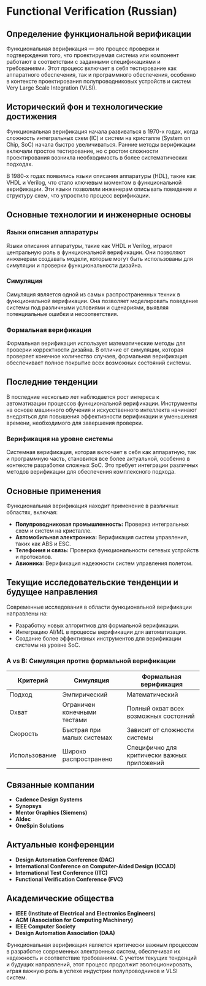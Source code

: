 # Functional Verification (Russian)

## Определение функциональной верификации

Функциональная верификация — это процесс проверки и подтверждения того, что проектируемая система или компонент работают в соответствии с заданными спецификациями и требованиями. Этот процесс включает в себя тестирование как аппаратного обеспечения, так и программного обеспечения, особенно в контексте проектирования полупроводниковых устройств и систем Very Large Scale Integration (VLSI).

## Исторический фон и технологические достижения

Функциональная верификация начала развиваться в 1970-х годах, когда сложность интегральных схем (IC) и систем на кристалле (System on Chip, SoC) начала быстро увеличиваться. Ранние методы верификации включали простое тестирование, но с ростом сложности проектирования возникла необходимость в более систематических подходах.

В 1980-х годах появились языки описания аппаратуры (HDL), такие как VHDL и Verilog, что стало ключевым моментом в функциональной верификации. Эти языки позволили инженерам описывать поведение и структуру схем, что упростило процесс верификации.

## Основные технологии и инженерные основы

### Языки описания аппаратуры

Языки описания аппаратуры, такие как VHDL и Verilog, играют центральную роль в функциональной верификации. Они позволяют инженерам создавать модели, которые могут быть использованы для симуляции и проверки функциональности дизайна.

### Симуляция

Симуляция является одной из самых распространенных техник в функциональной верификации. Она позволяет моделировать поведение системы под различными условиями и сценариями, выявляя потенциальные ошибки и несоответствия.

### Формальная верификация

Формальная верификация использует математические методы для проверки корректности дизайна. В отличие от симуляции, которая проверяет конечное количество случаев, формальная верификация обеспечивает полное покрытие всех возможных состояний системы.

## Последние тенденции

В последние несколько лет наблюдается рост интереса к автоматизации процессов функциональной верификации. Инструменты на основе машинного обучения и искусственного интеллекта начинают внедряться для повышения эффективности верификации и уменьшения времени, необходимого для завершения проверки.

### Верификация на уровне системы

Системная верификация, которая включает в себя как аппаратную, так и программную часть, становится все более актуальной, особенно в контексте разработки сложных SoC. Это требует интеграции различных методов верификации для обеспечения комплексного подхода.

## Основные применения

Функциональная верификация находит применение в различных областях, включая:

- **Полупроводниковая промышленность:** Проверка интегральных схем и систем на кристалле.
- **Автомобильная электроника:** Верификация систем управления, таких как ABS и ESC.
- **Телефония и связь:** Проверка функциональности сетевых устройств и протоколов.
- **Авионика:** Верификация надежности систем управления полетом.

## Текущие исследовательские тенденции и будущее направления

Современные исследования в области функциональной верификации направлены на:

- Разработку новых алгоритмов для формальной верификации.
- Интеграцию AI/ML в процессы верификации для автоматизации.
- Создание более эффективных инструментов для верификации системы на уровне SoC.

### A vs B: Симуляция против формальной верификации

| Критерий                | Симуляция                       | Формальная верификация               |
|-------------------------|---------------------------------|-------------------------------------|
| Подход                  | Эмпирический                    | Математический                      |
| Охват                   | Ограничен конечными тестами     | Полный охват всех возможных состояний |
| Скорость                | Быстрая при малых системах      | Зависит от сложности системы        |
| Использование           | Широко распространено           | Специфично для критически важных приложений |

## Связанные компании

- **Cadence Design Systems**
- **Synopsys**
- **Mentor Graphics (Siemens)**
- **Aldec**
- **OneSpin Solutions**

## Актуальные конференции

- **Design Automation Conference (DAC)**
- **International Conference on Computer-Aided Design (ICCAD)**
- **International Test Conference (ITC)**
- **Functional Verification Conference (FVC)**

## Академические общества

- **IEEE (Institute of Electrical and Electronics Engineers)**
- **ACM (Association for Computing Machinery)**
- **IEEE Computer Society**
- **Design Automation Association (DAA)**

Функциональная верификация является критически важным процессом в разработке современных электронных систем, обеспечивая их надежность и соответствие требованиям. С учетом текущих тенденций и будущих направлений, этот процесс продолжит эволюционировать, играя важную роль в успехе индустрии полупроводников и VLSI систем.